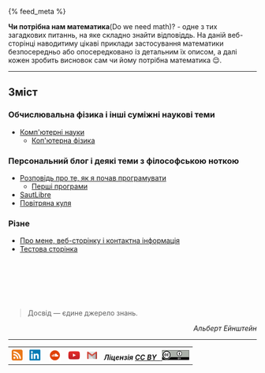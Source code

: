 {% feed_meta %} 

__Чи потрібна нам математика__(Do we need math)? -  одне з тих загадкових питаннь, на яке складно знайти відповіддь. На даній веб-сторінці наводитиму цікаві приклади застосування математики безпосередньо або опосередковано із детальним їх описом, а далі кожен зробить висновок сам чи йому потрібна математика :relieved:.

---

## Зміст

### Обчислювальна фізика і інші суміжні наукові теми

- [Комп'ютерні науки](WhatToLearn.md)
     - [Коп'ютерна фізика](computationla-physics.md)

### Персональний блог і деякі теми з філософською ноткою

  - [Розповідь про те, як я почав програмувати](./PersonalBlog/hello-world.md)
     - [Перші програми](./PersonalBlog/algo-programs.md)
  - [SautLibre](./PersonalBlog/saut-libre-parkour-team.md)
  - [Повітряна куля](./PersonalBlog/hot_air_baloon.md)

### Різне

 - [Про мене, веб-сторінку і контактна інформація](./about.md)
 - [Тестова сторінка](./Test/Test.md)

<br>
<br>
<br>
<br>
<br>

> Досвід — єдине джерело знань.

<div align="right">
  <i>Альберт Ейнштейн</i>
</div>
 

---

<table>
  <tr>
    <th>
      <a href="/feed.xml" target="_blank">
        <img height="22" width="22" alt="RSS" src="./images/rss-icon.png"> 
      </a>
    </th>
    <th>
      <a href="https://www.linkedin.com/in/oleg-kmechak/" target="_blank">
        <img height="22" width="25" alt="Linkedin профіль" src="./images/linkedin-icon.png"> 
      </a>
    </th>
    <th>
     <a href="https://soundcloud.com/rain_must_fall" target="_blank">
      <img height="25" width="25" alt="SoundCloud профіль" src="./images/soundcloud-icon.png">
     </a>
    </th>
    <th>
      <a href="https://www.youtube.com/c/OlegFedyna" target="_blank">
        <img height="25" width="25" alt="YouTube профіль" src="./images/youtube-icon.png">
      </a>
    </th> 
    <th>
      <a href="mailto:oleg.kmechak@gmail.com">
        <img height="15" width="20" alt="Gmail профіль" src="./images/gmail-icon.png">
      </a>
    </th>
    <th>
      <i>Ліцензія <a href="https://creativecommons.org/licenses/by/3.0/" target="_blank"><b>CC BY &nbsp;</b>
      <img height="20" width="55" alt="Gmail профіль" src="./images/cc-by-icon.png"></a></i>
    </th>
  </tr>
</table> 